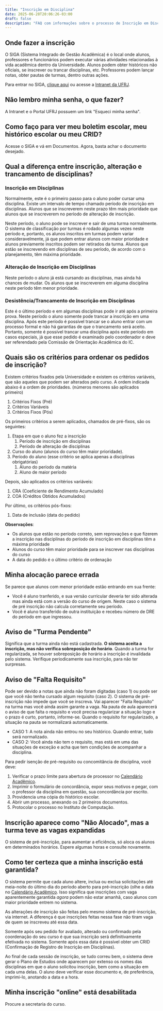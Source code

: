 ```yaml
---
title: "Inscrição em Disciplina"
date: 2025-06-28T20:06:26-03:00
draft: false
description: "FAQ com informações sobre o processo de Inscrição em Disciplina"
---
```


## Onde fazer a inscrição

O SIGA (Sistema Integrado de Gestão Acadêmica) é o local onde alunos, professores e funcionários podem executar várias atividades relacionadas à vida acadêmica dentro da Universidade. Alunos podem obter históricos não oficiais, se inscrever ou trancar disciplinas, etc. Professores podem lançar notas, obter pautas de turmas, dentro outras ações.

Para entrar no SIGA, [clique aqui](https://portal.ufrj.br/) ou acesse a [Intranet da UFRJ](https://intranet.ufrj.br/).

## Não lembro minha senha, o que fazer?

A Intranet e o Portal UFRJ possuem um link "Esqueci minha senha".

## Como faço para ver meu boletim escolar, meu histórico escolar ou meu CRID?

Acesse o SIGA e vá em Documentos. Agora, basta achar o documento desejado.

## Qual a diferença entre inscrição, alteração e trancamento de disciplinas?

### Inscrição em Disciplinas

Normalmente, este é o primeiro passo para o aluno poder cursar uma disciplina. Existe um intervalo de tempo chamado período de inscrição em disciplinas. Alunos que se inscreverem neste prazo têm mais prioridade que alunos que se inscreverem no período de alteração de inscrição.

Neste período, o aluno pode se inscrever e sair de uma turma normalmente. O sistema de classificação por turmas é rodado algumas vezes neste período e, portanto, os alunos inscritos em turmas podem variar consideravelmente, já que podem entrar alunos com maior prioridade e alunos previamente inscritos podem ser retirados da turma. Alunos que estão se inscrevendo em disciplinas de seu período, de acordo com o planejamento, têm máxima prioridade.

### Alteração de Inscrição em Disciplinas

Neste período o aluno já está cursando as disciplinas, mas ainda há chances de mudar. Os alunos que se inscreverem em alguma disciplina neste período têm menor prioridade.

### Desistência/Trancamento de Inscrição em Disciplinas

Este é o último período e em algumas disciplinas pode ir até após a primeira prova. Neste período o aluno somente pode trancar a inscrição em uma disciplina. Após este período é possível trancar se o aluno entrar com um processo formal e não há garantias de que o trancamento será aceito. Portanto, somente é possível trancar uma disciplina após este período em casos especiais, já que esse pedido é examinado pelo coordenador e deve ser referendado pela Comissão de Orientação Acadêmica do IC.

## Quais são os critérios para ordenar os pedidos de inscrição?

Existem critérios fixados pela Universidade e existem os critérios variáveis, que são aqueles que podem ser alterados pelo curso. A ordem indicada abaixo é a ordem de prioridades. (números menores são aplicados primeiro)

1. Critérios Fixos (Pré)
2. Critérios Variáveis
3. Critérios Fixos (Pós)

Os primeiros critérios a serem aplicados, chamados de pré-fixos, são os seguintes:

1. Etapa em que o aluno fez a inscrição
    1. Período de inscrição em disciplinas
    2. Período de alteração de disciplinas
2. Curso do aluno (alunos do curso têm maior prioridade).
3. Período do aluno (esse critério se aplica apenas a disciplinas obrigatórias)
    1. Aluno do período da matéria
    2. Aluno de maior período

Depois, são aplicados os critérios variáveis:

1. CRA (Coeficiente de Rendimento Acumulado)
2. COA (Créditos Obtidos Acumulados)

Por último, os critérios pós-fixos:

1. Data de inclusão (data do pedido)

**Observações**:

- Os alunos que estão no período correto, sem reprovações e que fizerem a inscrição nas disciplinas do período de inscrição em disciplinas têm a máxima prioridade
- Alunos do curso têm maior prioridade para se inscrever nas disciplinas do curso
- A data do pedido é o último critério de ordenação

## Minha alocação parece errada

Se parece que alunos com menor prioridade estão entrando em sua frente:

- Você é aluno tranferido, e sua versão curricular deveria ter sido alterada mas ainda está com a versão do curso de origem. Neste caso o sistema de pré inscrição não calcula corretamente seu período.
- Vocẽ é aluno transferido de outra instituição e recebeu número de DRE do período em que ingressou.

## Aviso de "Turma Pendente"

Significa que a turma ainda não está cadastrada. **O sistema aceita a inscrição, mas não verifica sobreposição de horário**. Quando a turma for regularizada, se houver sobreposição de horário a inscrição é invalidada pelo sistema. Verifique periodicamente sua inscrição, para não ter surpresas.

## Aviso de "Falta Requisito"

Pode ser devido a notas que ainda não foram digitadas (caso 1) ou pode ser que você não tenha cursado algum requisito (caso 2). O sistema de pré-inscrição não impede que você se inscreva. Vai aparecer "Falta Requisito" na turma mas você ainda assim garante a vaga. Na pauta de aula aparecerá o aviso de que falta o requisito e você precisa regularizar a situação logo e o prazo é curto, portanto, informe-se. Quando o requisito for regularizado, a situação na pauta se normalizará automaticamente.

- CASO 1: A nota ainda não entrou no seu histórico. Quando entrar, tudo será normalizado.
- CASO 2: Você ainda não tem o requisito, mas está em uma das situações de exceção e acha que tem condições de acompanhar a disciplina.

Para pedir isenção de pré-requisito ou concomitância de disciplina, você deve:

1. Verificar o prazo limite para abertura de processor no [Calendário Acadêmico](/info/calendario-academico/).
2. Imprimir o formulário de concordância, expor seus motivos e pegar, com o professor da disciplina em questão, sua concordância por escrito.
3. Providencia uma cópia do histórico escolar.
4. Abrir um processo, anexando os 2 primeiros documentos.
5. Protocolar o processo no Instituto de Computação.

## Inscrição aparece como "Não Alocado", mas a turma teve as vagas expandidas

O sistema de pré-inscrição, para aumentar a eficiência, só aloca os alunos em determinados horários. Espere algumas horas e consulte novamente.

## Como ter certeza que a minha inscrição está garantida?

O sistema permite que cada aluno altere, inclua ou exclua solicitações até meia-noite do último dia do período aberto para pré-inscrição (olhe a data no [Calendário Acadêmico](/info/calendario-academico/). Isso significa que inscrições com vaga aparentemente garantida *agora* podem não estar amanhã, caso alunos com maior prioridade entrem no sistema.

As alterações de inscrição são feitas pelo mesmo sistema de pré-inscrição, via internet. A diferença é que inscrições feitas nessa fase não tiram vaga de quem se inscreveu até essa data.

Somente após seu pedido for avaliado, alterado ou confirmado pela coordenação do seu curso é que sua inscrição será definitivamente efetivada no sistema. Somente após essa data é possível obter um CRID (Confirmação de Registro de Inscrição em Disciplinas).

Ao final de cada sessão de inscrição, se tudo correu bem, o sistema deve gerar o Plano de Estudos onde aparecem por extenso os nomes das disciplinas em que o aluno solicitou inscrição, bem como a situação em cada uma delas. O aluno deve verificar esse documento e, de preferência, imprimi-lo, anotando a data e a hora.

## Minha inscrição "online" está desabilitada

Procure a secretaria do curso.


